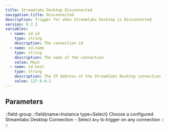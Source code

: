 ```yaml
---
title: Streamlabs Desktop Disconnected
navigation.title: Disconnected
description: Trigger for when Streamlabs Desktop is Disconnected
version: 0.2.3
variables:
  - name: sd.id
    type: string
    description: The connection id
  - name: sd.name
    type: string
    description: The name of the connection
    value: Main
  - name: sd.host
    type: string
    description: The IP Address of the Streamlabs Desktop connection
    value: 127.0.0.1
---
```


## Parameters
::field-group
  ::field{name=Instance type=Select}
    Choose a configured Streamlabs Desktop Connection
    - Select `Any` to trigger on any connection
  ::
::